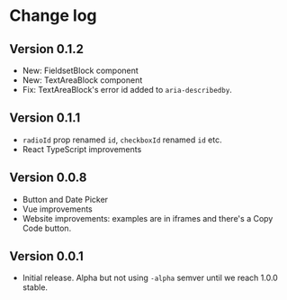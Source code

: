 # Change log

## Version 0.1.2

- New: FieldsetBlock component
- New: TextAreaBlock component
- Fix: TextAreaBlock's error id added to `aria-describedby`.

## Version 0.1.1

- `radioId` prop renamed `id`, `checkboxId` renamed `id` etc.
- React TypeScript improvements

## Version 0.0.8

- Button and Date Picker
- Vue improvements
- Website improvements: examples are in iframes and there's a Copy Code button.

## Version 0.0.1

- Initial release. Alpha but not using `-alpha` semver until we reach 1.0.0 stable.
